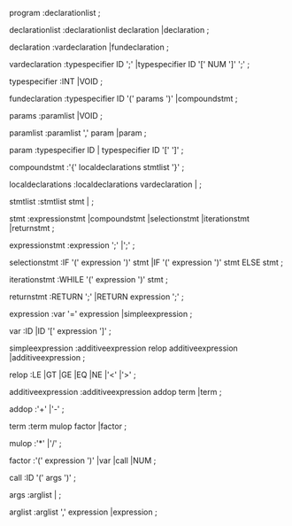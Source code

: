 program
	:declarationlist
	;

declarationlist
	:declarationlist declaration
	|declaration
	;

declaration
	:vardeclaration
	|fundeclaration
	;

vardeclaration
	:typespecifier ID ';'
	|typespecifier ID '[' NUM ']' ';'
	;

typespecifier
	:INT
	|VOID
	;

fundeclaration
	:typespecifier ID '(' params ')'
	|compoundstmt
	;

params
	:paramlist
	|VOID
	;

paramlist
	:paramlist ',' param
	|param
	;

param
	:typespecifier ID 
	| typespecifier ID '[' ']'
	;

compoundstmt
	:'{' localdeclarations stmtlist '}'
	;

localdeclarations
	:localdeclarations vardeclaration
	|
	;

stmtlist
	:stmtlist stmt
	|
	;

stmt
	:expressionstmt
	|compoundstmt
	|selectionstmt
	|iterationstmt
	|returnstmt
	;

expressionstmt
	:expression ';'
	|';'
	;

selectionstmt
	:IF '(' expression ')' stmt
	|IF '(' expression ')' stmt ELSE stmt
	;

iterationstmt
	:WHILE '(' expression ')' stmt
	;

returnstmt
	:RETURN ';'
	|RETURN expression ';'
	;

expression
	:var '=' expression
	|simpleexpression
	;

var
	:ID
	|ID '[' expression ']'
	;

simpleexpression
	:additiveexpression relop additiveexpression
	|additiveexpression
	;

relop
	:LE
	|GT
	|GE
	|EQ
	|NE
	|'<'
	|'>'
	;

additiveexpression
	:additiveexpression addop term
	|term
	;

addop
	:'+'
	|'-'
	;

term
	:term mulop factor
	|factor
	;

mulop
	:'*'
	|'/'
	;

factor
	:'(' expression ')' 
	|var
	|call
	|NUM
	;

call
	:ID '(' args ')'
	;

args
	:arglist 
	| 
	;

arglist
	:arglist ',' expression
	|expression
	;